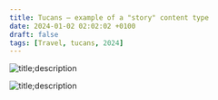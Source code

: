 ```yaml
---
title: Tucans — example of a "story" content type
date: 2024-01-02 02:02:02 +0100
draft: false
tags: [Travel, tucans, 2024]
---
```


![title;description](https://wyy-static.oss-cn-guangzhou.aliyuncs.com/xx/year-2025/33f8c64069fe34101c852c5dd3cff52a.jpg)

![title;description](https://wyy-static.oss-cn-guangzhou.aliyuncs.com/xx/year-2025/IMG_2416.jpg)